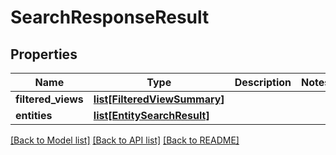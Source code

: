 # SearchResponseResult

## Properties
Name | Type | Description | Notes
------------ | ------------- | ------------- | -------------
**filtered_views** | [**list[FilteredViewSummary]**](FilteredViewSummary.md) |  | 
**entities** | [**list[EntitySearchResult]**](EntitySearchResult.md) |  | 

[[Back to Model list]](../README.md#documentation-for-models) [[Back to API list]](../README.md#documentation-for-api-endpoints) [[Back to README]](../README.md)

